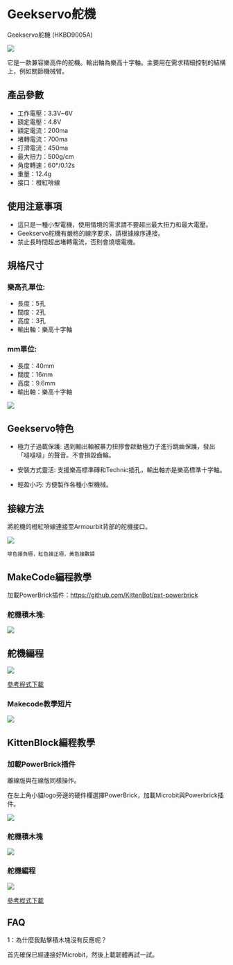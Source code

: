 # Geekservo舵機

Geekservo舵機 (HKBD9005A)

![](./images/13_04.png)

它是一款兼容樂高件的舵機。輸出軸為樂高十字軸。主要用在需求精細控制的結構上，例如關節機械臂。

## 產品參數

- 工作電壓：3.3V~6V
- 額定電壓：4.8V
- 額定電流：200ma
- 堵轉電流：700ma
- 打滑電流：450ma
- 最大扭力：500g/cm
- 角度轉速：60°/0.12s
- 重量：12.4g
- 接口：橙紅啡線
    
## 使用注意事項

- 這只是一種小型電機，使用情境的需求請不要超出最大扭力和最大電壓。
- Geekservo舵機有嚴格的線序要求，請根據線序連接。
- 禁止長時間超出堵轉電流，否則會燒壞電機。

## 規格尺寸

### 樂高孔單位:

- 長度：5孔
- 闊度：2孔
- 高度：3孔
- 輸出軸：樂高十字軸

### mm單位:

- 長度：40mm
- 闊度：16mm
- 高度：9.6mm
- 輸出軸：樂高十字軸

![](./images/13_03.png)

## Geekservo特色

- 極力子過載保護:
遇到輸出軸被暴力扭擰會啟動極力子進行跳齒保護，發出「噠噠噠」的聲音。不會損毀齒輪。

- 安裝方式靈活:
支援樂高標準磚和Technic插孔，輸出軸亦是樂高標準十字軸。

- 輕盈小巧:
方便製作各種小型機械。

## 接線方法

將舵機的橙紅啡線連接至Armourbit背部的舵機接口。

![](./images/servoCon.jpg)

    啡色接負極，紅色接正極，黃色接數據


## MakeCode編程教學

加載PowerBrick插件：https://github.com/KittenBot/pxt-powerbrick

### 舵機積木塊:

![](./images/servoblocks.png)

## 舵機編程

![](./images/servo.png)

[參考程式下載](www.google.com)

### Makecode教學短片

[![](./images/geekservotut.png)](https://www.youtube.com/watch?v=gUR2DbgVTCQ)

## KittenBlock編程教學

### 加載PowerBrick插件

離線版與在線版同樣操作。

在左上角小貓logo旁邊的硬件欄選擇PowerBrick，加載Microbit與Powerbrick插件。

![](./kbimages/addextension.png)

### 舵機積木塊

![](./kbimages/kbservoblocks.png)

### 舵機編程

![](./kbimages/kbservo.png)

[參考程式下載](www.google.com)

## FAQ

1：為什麼我點擊積木塊沒有反應呢？

首先確保已經連接好Microbit，然後上載韌體再試一試。